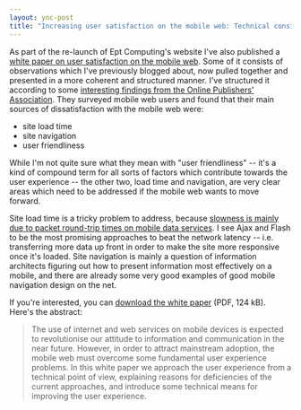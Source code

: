 ```yaml
---
layout: ync-post
title: "Increasing user satisfaction on the mobile web: Technical considerations"
---
```


As part of the re-launch of Ept Computing's website I've also published a
[white paper on user satisfaction on the mobile web](http://www.eptcomputing.com/publications/).
Some of it consists of observations which I've previously blogged about, now pulled together and
presented in a more coherent and structured manner. I've structured it according to some
[interesting findings from the Online Publishers'
Association](http://www.online-publishers.org/media/176_W_opa_going_mobile_report_mar07.pdf). They
surveyed mobile web users and found that their main sources of dissatisfaction with the mobile web
were:

* site load time
* site navigation
* user friendliness

While I'm not quite sure what they mean with "user
friendliness" -- it's a kind of compound term for all sorts of factors which contribute towards the
user experience -- the other two, load time and navigation, are very clear areas which need to be
addressed if the mobile web wants to move forward.

Site load time is a tricky problem to address,
because
[slowness is mainly due to packet round-trip times on mobile data
services](/2007/11/23/why-the-mobile-web-is-so-slow.html). I see Ajax and Flash to be the most promising
approaches to beat the network latency -- i.e. transferring more data up front in order to make the
site more responsive once it's loaded. Site navigation is mainly a question of information
architects figuring out how to present information most effectively on a mobile, and there are
already some very good examples of good mobile navigation design on the net.

If you're interested,
you can
[download the white paper](http://www.eptcomputing.com/publications/mobile-web-satisfaction.pdf)
(PDF, 124 kB). Here's the
abstract:

<blockquote>The use of internet and web services on mobile devices is expected to
revolutionise our attitude to information and communication in the near future. However, in order to
attract mainstream adoption, the mobile web must overcome some fundamental user experience problems.
In this white paper we approach the user experience from a technical point of view, explaining
reasons for deficiencies of the current approaches, and introduce some technical means for improving
the user experience.</blockquote>
